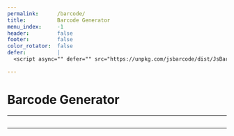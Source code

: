```yaml
---
permalink:      /barcode/
title:          Barcode Generator
menu_index:     -1
header:         false
footer:         false
color_rotator:  false
defer:          |
  <script async="" defer="" src="https://unpkg.com/jsbarcode/dist/JsBarcode.all.min.js"></script>

---
```

# Barcode Generator[](# '{">":"find","tag":"main","className":"align-center"}')

---
<style>
    #barcode{
        display: inline-block;
        line-height: 0;
    }
</style>

<img id="barcode"/>

<script>
((w) => {
    w.defer.push(() => {
        const qs = w.queryStringToObject(w.location.search.substr(1));
        if (!(qs && qs.val)) {
            w.location.search = '?val=8886001038011'
        }
        w.JsBarcode("#barcode", qs.val);
    });
})(window);
</script>

---
